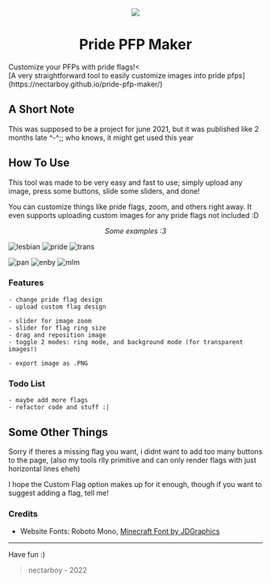 <p align='center'><img src='https://github.com/nectarboy/pride-pfp-maker/blob/main/src/assets/logo_128.png?raw=true'></p>
<h1 align='center'>Pride PFP Maker</h1>
Customize your PFPs with pride flags!<
<br>[A very straightforward tool to easily customize images into pride pfps](https://nectarboy.github.io/pride-pfp-maker/)

## A Short Note
This was supposed to be a project for june 2021,
but it was published like 2 months late ^-^;; who knows, it might get used this year

## How To Use
This tool was made to be very easy and fast to use;
simply upload any image, press some buttons, slide some sliders, and done!

You can customize things like pride flags, zoom, and others right away.
It even supports uploading custom images for any pride flags not included :D

<p align='center'><i>Some examples :3</i></p>

![lesbian](https://github.com/nectarboy/pride-pfp-maker/blob/main/examples/previews/0.png?raw=true)
![pride](https://github.com/nectarboy/pride-pfp-maker/blob/main/examples/previews/1.png?raw=true)
![trans](https://github.com/nectarboy/pride-pfp-maker/blob/main/examples/previews/2.png?raw=true)

![pan](https://github.com/nectarboy/pride-pfp-maker/blob/main/examples/previews/3.png?raw=true)
![enby](https://github.com/nectarboy/pride-pfp-maker/blob/main/examples/previews/4.png?raw=true)
![mlm](https://github.com/nectarboy/pride-pfp-maker/blob/main/examples/previews/5.png?raw=true)

### Features
```
- change pride flag design
- upload custom flag design

- slider for image zoom
- slider for flag ring size
- drag and reposition image
- toggle 2 modes: ring mode, and background mode (for transparent images!)

- export image as .PNG
```

### Todo List
```
- maybe add more flags
- refactor code and stuff :|
```

## Some Other Things
Sorry if theres a missing flag you want, i didnt want to add too many buttons to the page,
(also my tools rlly primitive and can only render flags with just horizontal lines eheh)

I hope the Custom Flag option makes up for it enough, though if you want to suggest adding a flag, tell me!

### Credits
- Website Fonts: Roboto Mono, [Minecraft Font by JDGraphics](https://www.fontspace.com/minecraft-font-f28180)

---

Have fun :)
>nectarboy - 2022
